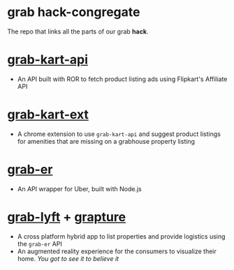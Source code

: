 # grab **hack**-congregate
The repo that links all the parts of our grab **hack**.

# [grab-kart-api](https://github.com/anirudhkkw/grabhack-kart)
* An API built with ROR to fetch product listing ads using Flipkart's Affiliate API

# [grab-kart-ext](https://github.com/anirudhkkw/grabhack-chrome-ext)
* A chrome extension to use `grab-kart-api` and suggest product listings for amenities that are missing on a grabhouse property listing

# [grab-er](https://github.com/amrithyerramilli/grabhack-logistics)
* An API wrapper for Uber, built with Node.js

# [grab-lyft](https://github.com/amrithyerramilli/grabhack-app) + [grapture](https://github.com/amrithyerramilli/grabhack-app)
* A cross platform hybrid app to list properties and provide logistics using the `grab-er` API
* An augmented reality experience for the consumers to visualize their home. *You got to see it to believe it*
